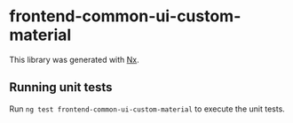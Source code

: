 # frontend-common-ui-custom-material

This library was generated with [Nx](https://nx.dev).

## Running unit tests

Run `ng test frontend-common-ui-custom-material` to execute the unit tests.
